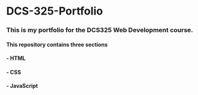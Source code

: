 # DCS-325-Portfolio

### This is my portfolio for the DCS325 Web Development course.
#### This repository contains three sections
#### - HTML
#### - CSS
#### - JavaScript
